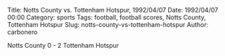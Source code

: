 Title: Notts County vs. Tottenham Hotspur, 1992/04/07
Date: 1992/04/07 00:00
Category: sports
Tags: football, football scores, Notts County, Tottenham Hotspur
Slug: notts-county-vs-tottenham-hotspur
Author: carbonero


Notts County 0 - 2 Tottenham Hotspur

